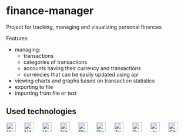 # finance-manager

Project for tracking, managing and visualizing personal finances

Features:
- managing:
  - transactions
  - categories of transactions
  - accounts having their currency and transactions
  - currencies that can be easily updated using api
- viewing charts and graphs based on transaction statistics
- exporting to file
- importing from file or text

## Used technologies

[<img align="left" width="26" height="26" alt="Vue.js" src="https://api.iconify.design/devicon:vuejs.svg" style="padding: 0 20px 16px 0">](https://vuejs.org "Vue.js")
[<img align="left" width="26" height="26" alt="Vite" src="https://api.iconify.design/devicon:vitejs.svg" style="padding: 0 20px 16px 0">](https://vitejs.dev/ "Vite")
[<img align="left" width="26" height="26" alt="Vuetify" src="https://api.iconify.design/devicon:vuetify.svg" style="padding: 0 20px 16px 0">](https://vuetifyjs.com "Vuetify")
[<img align="left" width="26" height="26" alt="Vitest" src="https://api.iconify.design/devicon:vitest.svg" style="padding: 0 20px 16px 0">](https://vitest.dev "Vitest")
[<img align="left" width="26" height="26" alt="Playwright" src="https://api.iconify.design/devicon:playwright.svg" style="padding: 0 20px 16px 0">](https://playwright.dev "Playwright")
[<img align="left" width="26" height="26" alt="Pinia" src="https://api.iconify.design/logos:pinia.svg" style="padding: 0 20px 16px 0">](https://pinia.vuejs.org "Pinia")
[<img align="left" width="26" height="26" alt="Apache ECharts" src="https://api.iconify.design/simple-icons:apacheecharts.svg?color=%23F72C5B" style="padding: 0 20px 16px 0">](https://echarts.apache.org "Apache ECharts")
[<img align="left" width="26" height="26" alt="Typescript" src="https://api.iconify.design/devicon:typescript.svg" style="padding: 0 20px 16px 0">](https://www.typescriptlang.org "TypeScript")
[<img align="left" width="26" height="26" alt="Javascript" src="https://api.iconify.design/devicon:javascript.svg" style="padding: 0 20px 16px 0">](https://en.wikipedia.org/wiki/JavaScript "JavaScript")
[<img width="26" height="26" alt="GitHub Actions" src="https://api.iconify.design/devicon:githubactions.svg" style="padding: 0 20px 16px 0">](https://github.com/features/actions "GitHub Actions")
